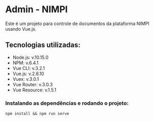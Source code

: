 # Admin - NIMPI

Este é um projeto para controle de documentos da plataforma NIMPI usando Vue.js.

## Tecnologias utilizadas:
  - Node.js: v.10.15.0
  - NPM: v.6.4.1
  - Vue CLI: v.3.2.1
  - Vue.js: v.2.6.10
  - Vuex: v.3.0.1
  - Vue Router: v.3.0.3
  - Vue Resource: v.1.5.1


### Instalando as dependências e rodando o projeto:
```
npm install && npm run serve
```